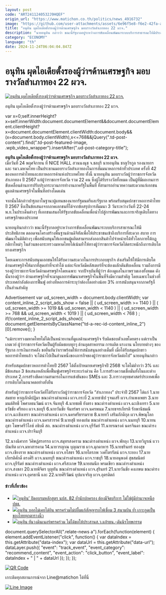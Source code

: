 ```yaml
---
layout: post
code: "ART2411240532J9HQEF"
origin_url: "https://www.matichon.co.th/politics/news_4916732"
image: "https://github.com/user-attachments/assets/6e96f5e8-f6e2-42fa-ad74-970747a061d4"
title: "อนุทิน ผุดไอเดียตั้งรองผู้ว่าฯด้านเศรษฐกิจ มอบรางวัลสำเภาทอง 22 ผวจ."
description: "นายอนุทิน กล่าวว่า ขณะนี้รัฐบาลอยู่ระหว่างการขับเคลื่อนพัฒนาระบบบริการสาธารณะให้มีประสิทธิภาพ"
category: "ECONOMY"
language: "th"
date: 2024-11-24T06:04:04.847Z
---
```


# อนุทิน ผุดไอเดียตั้งรองผู้ว่าฯด้านเศรษฐกิจ มอบรางวัลสำเภาทอง 22 ผวจ.

[![อนุทิน ผุดไอเดียตั้งรองผู้ว่าฯด้านเศรษฐกิจ มอบรางวัลสำเภาทอง 22 ผวจ.](https://www.matichon.co.th/wp-content/uploads/2024/11/104-13.jpg "104")](https://www.matichon.co.th/wp-content/uploads/2024/11/104-13.jpg)

อนุทิน ผุดไอเดียตั้งรองผู้ว่าฯด้านเศรษฐกิจ มอบรางวัลสำเภาทอง 22 ผวจ.

var x=0;self.innerHeight?x=self.innerWidth:document.documentElement&&document.documentElement.clientHeight?x=document.documentElement.clientWidth:document.body&&(x=document.body.clientWidth),x<=768&&jQuery(".td-post-content").find(".td-post-featured-image, .wpb\_video\_wrapper").insertAfter(".ud-post-category-title");

**อนุทิน ผุดไอเดียตั้งรองผู้ว่าฯด้านเศรษฐกิจ มอบรางวัลสำเภาทอง 22 ผวจ.**  
เมื่อวันที่ 24 พฤศจิกายน ที่ NICE HALL สวนนงนุช จ.ชลบุรี นายอนุทิน ชาญวีรกูล รองนายกฯ และ รมว.มหาดไทย เป็นประธานมอบรางวัลสำเภาทองในการสัมมนาหอการค้าทั่วประเทศ ครั้งที่ 42 ของหอการค้าไทยและสภาหอการค้าแห่งประเทศไทย ทั้งนี้ นายอนุทิน มอบรางวัลผู้ว่าราชการจังหวัดสำเภาทอง ปี 2567 แก่ผู้ว่าราชการจังหวัด รวม 22 คน ซึ่งผู้ได้รับรางวัลทั้งหมด เป็นผู้ที่มีผลงานการขับเคลื่อนด้านการปรับปรุงกระบวนการทำงานภาครัฐในพื้นที่ ที่สามารถอำนวยความสะดวกแก่เอกชน ดูแลด้านเศรษฐกิจในพื้นที่อย่างโดดเด่น

จากนั้นได้กล่าวปาฐกถาในฐานะผู้แทนของนายกรัฐมนตรีและรัฐบาล พร้อมรับสมุดปกขาวหอการค้าไทย ปี 2567 ซึ่งเป็นข้อเสนอจากภาคเอกชนที่ได้จากข้อสรุปการสัมมนา 3 วันระหว่างวันที่ 22-24 พ.ย.ในประเด็นต่างๆ ที่เอกชนเสนอให้รัฐบาลขับเคลื่อนเพื่อนำไปสู่การพัฒนาและการเจริญเติบโตทางเศรษฐกิจของประเทศ

นายอนุทินกล่าวว่า ขณะนี้รัฐบาลอยู่ระหว่างการขับเคลื่อนพัฒนาระบบบริการสาธารณะให้มีประสิทธิภาพ ตลอดจนโครงสร้างพื้นฐานด้านดิจิทัลเพื่อให้ประชาชนเข้าถึงบริการที่สะดวก สบาย การพัฒนาในมิติต่างๆ เพื่อสนับสนุนให้เอกชนผู้ผลิตสามารถส่งออกสินค้าไปจำหน่ายได้ทั่วโลกภายใต้กฎกติกาใหม่ๆ ในส่วนของกระทรวงมหาดไทยได้เน้นย้ำให้ทางผู้ว่าราชการจังหวัดได้ตระหนักถึงการเติบโตทางเศรษฐกิจ

โดยเฉพาะการสนับสนุนเอกชนให้ได้รับความสะดวกในการประกอบธุรกิจ ส่งเสริมให้ให้มีการเติบโตด้านเศรษฐกิจให้มากที่สุดเท่าที่จะทำได้ แต่ละจังหวัดมีคลัสเตอร์ที่จะต้องผลักดันขับเคลื่อน รวมถึงการมีรองผู้ว่าราชการจังหวัดด้านเศรษฐกิจโดยเฉพาะ จากปัจจุบันที่ผู้ว่าฯ ต้องดูแลในภาพรวมเองทั้งหมด ดังนั้นรองผู้ว่าฯ ด้านเศรษฐกิจที่จะมาดูแลการพัฒนาเศรษฐกิจในพื้นที่จึงมีความสำคัญ โดยเฉพาะในช่วงที่ประเทศกำลังต้องการฟื้นฟู อย่างที่หอการค้าระบุว่าต้องโตอย่างน้อย 3% การสนับสนุนจากภาครัฐก็เป็นส่วนสำคัญ

Advertisement var ud\_screen\_width = document.body.clientWidth; var content\_inline\_2\_script\_ads\_show = false || ( ud\_screen\_width >= 1140 ) || ( ud\_screen\_width >= 1019 && ud\_screen\_width < 1140 ) || ( ud\_screen\_width >= 768 && ud\_screen\_width < 1019 ) || ( ud\_screen\_width < 768 ) ; if(!content\_inline\_2\_script\_ads\_show){ document.getElementsByClassName("td-a-rec-id-content\_inline\_2")\[0\].remove(); }

“แม้กระทรวงมหาดไทยไม่ได้เป็นหน่วยงานที่ดูแลด้านเศรษฐกิจ รับผิดชอบตัวเลขโดยตรง แต่เราเป็นเกตเวย์ ผู้ว่าราชการจังหวัดเป็นผู้รับผิดชอบทุกๆ ด้านอุตสาหกรรม การผลิต แรงงาน นโยบายต่างๆ ของรัฐบาล การเงินการคลัง ขอยืนยันว่าเราพร้อมให้การสนับสนุนอย่างเต็มที่ เมื่อได้รับสมุดปกขาวหอการค้าไทยแล้ว จะได้นำไปเป็นส่วนหนึ่งของภารกิจของผู้ว่าราชการจังหวัดต่อไป” นายอนุทินกล่าว

สำหรับสมุดปกขาวหอการค้าไทยปี 2567 ได้ตั้งเป้าหมายเศรษฐกิจปี 2568 จะโตไม่ต่ำกว่า 3% และมีข้อเสนอ 3 ข้อเสนอหลักเพื่อฟื้นฟูเศรษฐกิจระยะเร่งด่วน คือ 1.การสร้างความเชื่อมั่นทั้งในและต่างประเทศ 2.การสร้างขีดความสามารถในการแข่งขันของ SMEs และ 3.การวางยุทธศาสตร์ประเทศเพื่อการเติบโตในอนาคตอย่างยั่งยืน

สำหรับผู้ว่าราชการจังหวัดที่ได้รับรางวัลผู้ว่าราชการจังหวัด “สำเภาทอง” ประจำปี 2567 ได้แก่ 1.นายสมชาย หาญภักดีปฏิมา ขณะดำรงตำแหน่ง ผวจ.กระบี่ 2.นายชาธิป รุจนเสรี ผวจ.กำแพงเพชร 3.นายมนต์สิทธิ์ ไพศาลธนวัฒน์ ผวจ.จันทบุรี 4.นายชลธี ยังตรง ขณะดำรงตำแหน่ง ผวจ.ฉะเชิงเทรา 5.นายธวัชชัย ศรีทอง ผวจ.ชลบุรี 6.นายวันชัย จันทร์พร ผวจ.นครพนม 7.นายขจรเกียรติ รักพานิชมณี ผวจ.ฉะเชิงเทรา ขณะดำรงตำแหน่ง ผวจ.นครศรีธรรมราช 8.นายทวี เสริมภักดีกุล ผวจ.พิษณุโลก ขณะดำรงตำแหน่ง ผวจ.นครสวรรค์ 9.นายสุธี ทองแย้ม ขณะดำรงตำแหน่ง ผวจ.นนทบุรี 10.นายนฤชา โฆษาศรีวิไลซ์ อธิบดี สถ. ขณะดำรงตำแหน่ง ผวจ.บุรีรัมย์ 11.นายรณรงค์ นครจินดา ขณะดำรงตำแหน่ง ผวจ.ปราจีนบุรี

12.นางนิศากร วิศิษฏ์สรอรรถ ผวจ.สมุทรสงคราม ขณะดำรงตำแหน่ง ผวจ.พัทลุง 13.นายวิบูรณ์ แววบัณฑิต ผวจ.มหาสารคาม 14.นายวรญาณ บุญณราช ผวจ.มุกดาหาร 15.นายชรินทร์ ทองสุข ผวจ.เชียงราย ขณะดำรงตำแหน่ง ผวจ.ยโสธร 16.นายไตรภพ วงศ์ไตรรัตน์ ผวจ.ระยอง 17.นายเกียรติศักดิ์ ตรงศิริ ผวจ.นนทบุรี ขณะดำรงตำแหน่ง ผวจ.ราชบุรี 18.นายอนุพงศ์ สุขสมนิตย์ ผวจ.บุรีรัมย์ ขณะดำรงตำแหน่ง ผวจ.ศรีสะเกษ 19.นายสมนึก พรมเขียว ขณะดำรงตำแหน่ง ผวจ.สงขลา 20.นายพิจิตร บุญทัน ขณะดำรงตำแหน่ง ผวจ.สุรินทร์ 21.นายวันชัย คงเกษม ขณะดำรงตำแหน่ง ผวจ.อุดรธานี และ 22.นายศิริวัฒน์ บุปผาเจริญ ผวจ.อุตรดิตถ์

#### ข่าวที่เกี่ยวข้อง

*   [![](https://www.matichon.co.th/wp-content/uploads/2024/11/728-256.jpg)‘อนุทิน’ ปิดอบรมหลักสูตร นปส. 82 ย้ำนักปกครอง ต้องมีจิตบริการ ไม่ใช่ผู้มีอำนาจเหนือปชช.](https://www.matichon.co.th/politics/news_4910372)
*   [![](https://www.matichon.co.th/wp-content/uploads/2024/11/1-41.jpg)อนุทิน บอกไม่เคยได้ยิน พรรคร่วมไม่ปลื้มแก้สัญญารถไฟเชื่อม 3 สนามบิน ย้ำ เกาะกูดเป็นของไทยทุกตารางนิ้ว](https://www.matichon.co.th/politics/news_4881310)
*   [![](https://www.matichon.co.th/wp-content/uploads/2024/10/138-1.jpg)อนุทิน ยันวงดินเนอร์พรรคร่วม ไม่ได้ขอให้ประสานส.ว.แก้รธน.-ดันนิรโทษกรรม](https://www.matichon.co.th/politics/news_4861511)

document.querySelectorAll(".relate-news a").forEach(function(element) { element.addEventListener("click", function() { var dataIndex = this.getAttribute("data-index"); var dataUrl = this.getAttribute("data-url"); dataLayer.push({ "event": "track\_event", "event\_category": "recommend\_content", "event\_action": "click\_button", "event\_label": dataIndex + " | " + dataUrl }); }); });

[![QR Code](https://www.matichon.co.th/wp-content/uploads/2023/07/wob1371z.jpg)](https://lin.ee/ht0nDxX)

เกาะติดทุกสถานการณ์จาก Line@matichon ได้ที่นี่

[![Line Image](https://www.matichon.co.th/wp-content/uploads/2023/07/th.png)](https://lin.ee/ht0nDxX)
